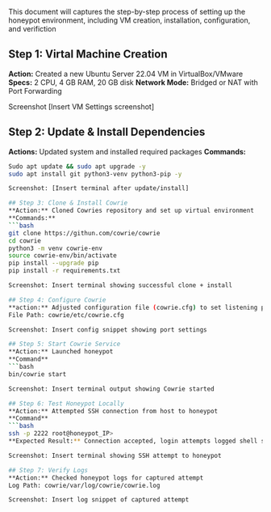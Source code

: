 This document will captures the step-by-step process of setting up the honeypot environment, including VM creation, installation, configuration, and verifiction 

## Step 1: Virtal Machine Creation 
**Action:** Created a new Ubuntu Server 22.04 VM in VirtualBox/VMware
**Specs:** 2 CPU, 4 GB RAM, 20 GB disk 
**Network Mode:** Bridged or NAT with Port Forwarding 

Screenshot [Insert VM Settings screenshot] 

## Step 2: Update & Install Dependencies 
**Actions:** Updated system and installed required packages 
**Commands:** 
```bash
Sudo apt update && sudo apt upgrade -y
sudo apt install git python3-venv python3-pip -y

Screenshot: [Insert terminal after update/install]

## Step 3: Clone & Install Cowrie 
**Action:** Cloned Cowries repository and set up virtual environment
**Commands:**
```bash
git clone https://githun.com/cowrie/cowrie
cd cowrie
python3 -m venv cowrie-env
source cowrie-env/bin/activate
pip install --upgrade pip
pip install -r requirements.txt

Screenshot: Insert terminal showing successful clone + install

## Step 4: Configure Cowrie
**action:** Adjusted configuration file (cowrie.cfg) to set listening port (eg., 2222 for SSH)
File Path: cowrie/etc/cowrie.cfg

Screenshot: Insert config snippet showing port settings

## Step 5: Start Cowrie Service
**Action:** Launched honeypot
**Command**
```bash
bin/cowrie start

Screenshot: Insert terminal output showing Cowrie started

## Step 6: Test Honeypot Locally
**Action:** Attempted SSH connection from host to honeypot
**Command**
```bash
ssh -p 2222 root@honeypot_IP>
**Expected Result:** Connection accepted, login attempts logged shell simulated

Screenshot: Insert terminal showing SSH attempt to honeypot

## Step 7: Verify Logs
**Action:** Checked honeypot logs for captured attempt
Log Path: cowrie/var/log/cowrie/cowrie.log

Screenshot: Insert log snippet of captured attempt 
